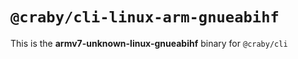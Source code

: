 # `@craby/cli-linux-arm-gnueabihf`

This is the **armv7-unknown-linux-gnueabihf** binary for `@craby/cli`
